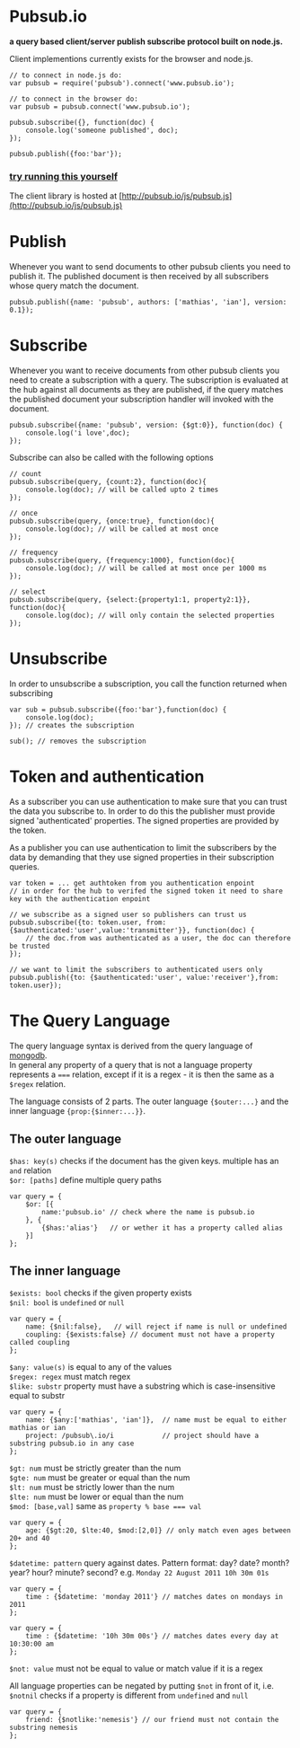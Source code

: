 # Pubsub.io
**a query based client/server publish subscribe protocol built on node.js.**

Client implementions currently exists for the browser and node.js.


	// to connect in node.js do:
	var pubsub = require('pubsub').connect('www.pubsub.io');

	// to connect in the browser do:
	var pubsub = pubsub.connect('www.pubsub.io');

	pubsub.subscribe({}, function(doc) {
		console.log('someone published', doc);
	});

	pubsub.publish({foo:'bar'});

### [try running this yourself](http://jsconsole.com/?%3Aload%20http%3A%2F%2Fpubsub.io%2Fjs%2Fpubsub.js)

The client library is hosted at [http://pubsub.io/js/pubsub.js](http://pubsub.io/js/pubsub.js)

# Publish

Whenever you want to send documents to other pubsub clients you need to publish it.
The published document is then received by all subscribers whose query match the document.

	pubsub.publish({name: 'pubsub', authors: ['mathias', 'ian'], version: 0.1});

# Subscribe

Whenever you want to receive documents from other pubsub clients you need to create a subscription with a query.
The subscription is evaluated at the hub against all documents as they are published, if the query matches the published document your subscription handler will invoked with the document.

	pubsub.subscribe({name: 'pubsub', version: {$gt:0}}, function(doc) {
		console.log('i love',doc);
	});
	
Subscribe can also be called with the following options
	
	// count
	pubsub.subscribe(query, {count:2}, function(doc){
		console.log(doc); // will be called upto 2 times
	});
	
	// once
	pubsub.subscribe(query, {once:true}, function(doc){
		console.log(doc); // will be called at most once
	});

	// frequency
	pubsub.subscribe(query, {frequency:1000}, function(doc){
		console.log(doc); // will be called at most once per 1000 ms
	});
	
	// select
	pubsub.subscribe(query, {select:{property1:1, property2:1}}, function(doc){
		console.log(doc); // will only contain the selected properties
	});
	
# Unsubscribe

In order to unsubscribe a subscription, you call the function returned when subscribing

	var sub = pubsub.subscribe({foo:'bar'},function(doc) {
		console.log(doc);
	}); // creates the subscription

	sub(); // removes the subscription

# Token and authentication

As a subscriber you can use authentication to make sure that you can trust the data you subscribe to. In order to do this the publisher must provide signed 'authenticated' properties. The signed properties are provided by the token.

As a publisher you can use authentication to limit the subscribers by the data by demanding that they use signed properties in their subscription queries.

	var token = ... get authtoken from you authentication enpoint
	// in order for the hub to verifed the signed token it need to share key with the authentication enpoint

	// we subscribe as a signed user so publishers can trust us
	pubsub.subscribe({to: token.user, from: {$authenticated:'user',value:'transmitter'}}, function(doc) {
		// the doc.from was authenticated as a user, the doc can therefore be trusted
	});

	// we want to limit the subscribers to authenticated users only
	pubsub.publish({to: {$authenticated:'user', value:'receiver'},from: token.user});

# The Query Language

The query language syntax is derived from the query language of [mongodb](http://mongodb.com).  
In general any property of a query that is not a language property represents a `===` relation,
except if it is a regex - it is then the same as a `$regex` relation.

The language consists of 2 parts. The outer language `{$outer:...}` and the inner language `{prop:{$inner:...}}`.

## The outer language
`$has: key(s)` checks if the document has the given keys. multiple has an `and` relation	
`$or: [paths]` define multiple query paths

	var query = {
		$or: [{
			name:'pubsub.io' // check where the name is pubsub.io
		}, {
			{$has:'alias'}   // or wether it has a property called alias
		}]
	};

## The inner language

`$exists: bool`    checks if the given property exists  
`$nil: bool`       is `undefined` or `null`  

	var query = {
		name: {$nil:false},   // will reject if name is null or undefined
		coupling: {$exists:false} // document must not have a property called coupling
	};
	
`$any: value(s)`   is equal to any of the values  
`$regex: regex`    must match regex  
`$like: substr`    property must have a substring which is case-insensitive equal to substr  

	var query = {
		name: {$any:['mathias', 'ian']},  // name must be equal to either mathias or ian
		project: /pubsub\.io/i            // project should have a substring pubsub.io in any case
	};
	
`$gt: num`         must be strictly greater than the num  
`$gte: num`        must be greater or equal than the num  
`$lt: num`         must be strictly lower than the num  
`$lte: num`        must be lower or equal than the num  
`$mod: [base,val]` same as `property % base === val`  

	var query = {
		age: {$gt:20, $lte:40, $mod:[2,0]} // only match even ages between 20+ and 40		
	};

`$datetime: pattern`	query against dates. Pattern format: day? date? month? year? hour? minute? second? e.g. `Monday 22 August 2011 10h 30m 01s`

	var query = {
		time : {$datetime: 'monday 2011'} // matches dates on mondays in 2011
	};

	var query = {
		time : {$datetime: '10h 30m 00s'} // matches dates every day at 10:30:00 am 
	};

`$not: value`      must not be equal to value or match value if it is a regex  
	
All language properties can be negated by putting `$not` in front of it,
i.e. `$notnil` checks if a property is different from `undefined` and `null`

	var query = {
		friend: {$notlike:'nemesis'} // our friend must not contain the substring nemesis
	};

